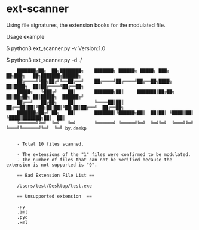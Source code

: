 # ext-scanner
Using file signatures, the extension books for the modulated file.

Usage example

$ python3 ext_scanner.py -v
Version:1.0

$ python3 ext_scanner.py -d ./


        ███████╗██╗  ██╗████████╗    ███████╗ ██████╗ █████╗ ███╗   ██╗███╗   ██╗███████╗██████╗ 
        ██╔════╝╚██╗██╔╝╚══██╔══╝    ██╔════╝██╔════╝██╔══██╗████╗  ██║████╗  ██║██╔════╝██╔══██╗
        █████╗   ╚███╔╝    ██║       ███████╗██║     ███████║██╔██╗ ██║██╔██╗ ██║█████╗  ██████╔╝
        ██╔══╝   ██╔██╗    ██║       ╚════██║██║     ██╔══██║██║╚██╗██║██║╚██╗██║██╔══╝  ██╔══██╗
        ███████╗██╔╝ ██╗   ██║       ███████║╚██████╗██║  ██║██║ ╚████║██║ ╚████║███████╗██║  ██║
        ╚══════╝╚═╝  ╚═╝   ╚═╝       ╚══════╝ ╚═════╝╚═╝  ╚═╝╚═╝  ╚═══╝╚═╝  ╚═══╝╚══════╝╚═╝  ╚═╝ by.daekp


        - Total 10 files scanned.

        - The extensions of the "1" files were confirmed to be modulated.
        - The number of files that can not be verified because the extension is not supported is "9".

        == Bad Extension File List == 

        /Users/test/Desktop/test.exe

        == Unsupported extension  == 

        .py
        .iml
        .pyc
        .xml

